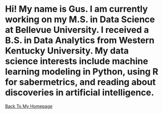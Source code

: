 # Hi! My name is Gus. I am currently working on my M.S. in Data Science at Bellevue University. I received a B.S. in Data Analytics from Western Kentucky University. My data science interests include machine learning modeling in Python, using R for sabermetrics, and reading about discoveries in artificial intelligence. 

[Back To My Homepage](https://amadsen32.github.io/DSC680/)
